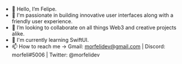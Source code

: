 - 👋 Hello, I’m Felipe.
- 👀 I'm passionate in building innovative user interfaces along with a friendly user experience. 
- 💞️ I’m looking to collaborate on all things Web3 and creative projects alike.
- 💭 I'm currently learning SwiftUI.
- 📫 How to reach me -> Gmail: morfelidev@gmail.com | Discord: morfeli#5006 | Twitter: @morfelidev

<!---
morfeli/morfeli is a ✨ special ✨ repository because its `README.md` (this file) appears on your GitHub profile.
You can click the Preview link to take a look at your changes.
--->
